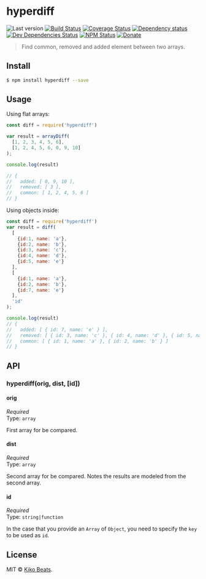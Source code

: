 # hyperdiff

![Last version](https://img.shields.io/github/tag/Kikobeats/hyperdiff.svg?style=flat-square)
[![Build Status](https://img.shields.io/travis/Kikobeats/hyperdiff/master.svg?style=flat-square)](https://travis-ci.org/Kikobeats/hyperdiff)
[![Coverage Status](https://img.shields.io/coveralls/Kikobeats/hyperdiff.svg?style=flat-square)](https://coveralls.io/github/Kikobeats/hyperdiff)
[![Dependency status](https://img.shields.io/david/Kikobeats/hyperdiff.svg?style=flat-square)](https://david-dm.org/Kikobeats/hyperdiff)
[![Dev Dependencies Status](https://img.shields.io/david/dev/Kikobeats/hyperdiff.svg?style=flat-square)](https://david-dm.org/Kikobeats/hyperdiff#info=devDependencies)
[![NPM Status](https://img.shields.io/npm/dm/hyperdiff.svg?style=flat-square)](https://www.npmjs.org/package/hyperdiff)
[![Donate](https://img.shields.io/badge/donate-paypal-blue.svg?style=flat-square)](https://paypal.me/Kikobeats)

> Find common, removed and added element between two arrays.

## Install

```bash
$ npm install hyperdiff --save
```

## Usage

Using flat arrays:

```js
const diff = require('hyperdiff')

var result = arrayDiff(
  [1, 2, 3, 4, 5, 6],
  [1, 2, 4, 5, 6, 0, 9, 10]
);

console.log(result)

// { 
//   added: [ 0, 9, 10 ], 
//   removed: [ 3 ], 
//   common: [ 1, 2, 4, 5, 6 ] 
// }
```

Using objects inside:

```js
const diff = require('hyperdiff')
var result = diff(
  [
    {id:1, name: 'a'},
    {id:2, name: 'b'},
    {id:3, name: 'c'},
    {id:4, name: 'd'},
    {id:5, name: 'e'}
  ],
  [
    {id:1, name: 'a'},
    {id:2, name: 'b'},
    {id:7, name: 'e'}
  ],
  'id'
);

console.log(result)
// {
//   added: [ { id: 7, name: 'e' } ],
//   removed: [ { id: 3, name: 'c' }, { id: 4, name: 'd' }, { id: 5, name: 'e' } ],
//   common: [ { id: 1, name: 'a' }, { id: 2, name: 'b' } ]
// }
```

## API

### hyperdiff(orig, dist, [id])

#### orig

*Required*<br>
Type: `array`

First array for be compared.

#### dist

*Required*<br>
Type: `array`

Second array for be compared. Notes the results are modeled from the second array.

#### id

*Required*<br>
Type: `string|function`

In the case that you provide an `Array` of `Object`, you need to specify the `key` to be used as `id`.

## License

MIT © [Kiko Beats](https://github.com/Kikobeats).
